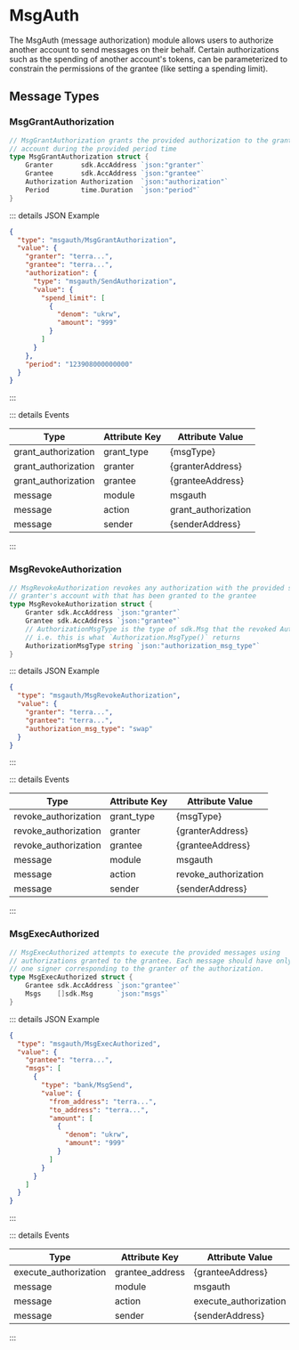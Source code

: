 # MsgAuth

The MsgAuth (message authorization) module allows users to authorize another account to send messages on their behalf. Certain authorizations such as the spending of another account's tokens, can be parameterized to constrain the permissions of the grantee (like setting a spending limit).

## Message Types

### MsgGrantAuthorization

```go
// MsgGrantAuthorization grants the provided authorization to the grantee on the granter's
// account during the provided period time
type MsgGrantAuthorization struct {
	Granter       sdk.AccAddress `json:"granter"`
	Grantee       sdk.AccAddress `json:"grantee"`
	Authorization Authorization  `json:"authorization"`
	Period        time.Duration  `json:"period"`
}
```

::: details JSON Example

```json
{
  "type": "msgauth/MsgGrantAuthorization",
  "value": {
    "granter": "terra...",
    "grantee": "terra...",
    "authorization": {
      "type": "msgauth/SendAuthorization",
      "value": {
        "spend_limit": [
          {
            "denom": "ukrw",
            "amount": "999"
          }
        ]
      }
    },
    "period": "123908000000000"
  }
}
```

:::

::: details Events

| Type                | Attribute Key | Attribute Value     |
| ------------------- | ------------- | ------------------- |
| grant_authorization | grant_type    | {msgType}           |
| grant_authorization | granter       | {granterAddress}    |
| grant_authorization | grantee       | {granteeAddress}    |
| message             | module        | msgauth             |
| message             | action        | grant_authorization |
| message             | sender        | {senderAddress}     |

:::

### MsgRevokeAuthorization

```go
// MsgRevokeAuthorization revokes any authorization with the provided sdk.Msg type on the
// granter's account with that has been granted to the grantee
type MsgRevokeAuthorization struct {
	Granter sdk.AccAddress `json:"granter"`
	Grantee sdk.AccAddress `json:"grantee"`
	// AuthorizationMsgType is the type of sdk.Msg that the revoked Authorization refers to.
	// i.e. this is what `Authorization.MsgType()` returns
	AuthorizationMsgType string `json:"authorization_msg_type"`
}
```

::: details JSON Example

```json
{
  "type": "msgauth/MsgRevokeAuthorization",
  "value": {
    "granter": "terra...",
    "grantee": "terra...",
    "authorization_msg_type": "swap"
  }
}
```

:::

::: details Events

| Type                 | Attribute Key | Attribute Value      |
| -------------------- | ------------- | -------------------- |
| revoke_authorization | grant_type    | {msgType}            |
| revoke_authorization | granter       | {granterAddress}     |
| revoke_authorization | grantee       | {granteeAddress}     |
| message              | module        | msgauth              |
| message              | action        | revoke_authorization |
| message              | sender        | {senderAddress}      |

:::

### MsgExecAuthorized

```go
// MsgExecAuthorized attempts to execute the provided messages using
// authorizations granted to the grantee. Each message should have only
// one signer corresponding to the granter of the authorization.
type MsgExecAuthorized struct {
	Grantee sdk.AccAddress `json:"grantee"`
	Msgs    []sdk.Msg      `json:"msgs"`
}
```

::: details JSON Example

```json
{
  "type": "msgauth/MsgExecAuthorized",
  "value": {
    "grantee": "terra...",
    "msgs": [
      {
        "type": "bank/MsgSend",
        "value": {
          "from_address": "terra...",
          "to_address": "terra...",
          "amount": [
            {
              "denom": "ukrw",
              "amount": "999"
            }
          ]
        }
      }
    ]
  }
}
```

:::

::: details Events

| Type                  | Attribute Key   | Attribute Value       |
| --------------------- | --------------- | --------------------- |
| execute_authorization | grantee_address | {granteeAddress}      |
| message               | module          | msgauth               |
| message               | action          | execute_authorization |
| message               | sender          | {senderAddress}       |

:::
